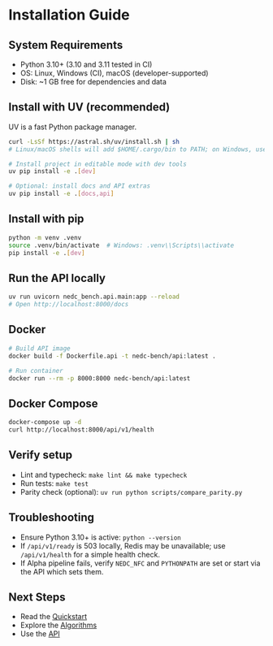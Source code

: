# Installation Guide

## System Requirements
- Python 3.10+ (3.10 and 3.11 tested in CI)
- OS: Linux, Windows (CI), macOS (developer-supported)
- Disk: ~1 GB free for dependencies and data

## Install with UV (recommended)
UV is a fast Python package manager.

```bash
curl -LsSf https://astral.sh/uv/install.sh | sh
# Linux/macOS shells will add $HOME/.cargo/bin to PATH; on Windows, use the PowerShell installer.

# Install project in editable mode with dev tools
uv pip install -e .[dev]

# Optional: install docs and API extras
uv pip install -e .[docs,api]
```

## Install with pip
```bash
python -m venv .venv
source .venv/bin/activate  # Windows: .venv\\Scripts\\activate
pip install -e .[dev]
```

## Run the API locally
```bash
uv run uvicorn nedc_bench.api.main:app --reload
# Open http://localhost:8000/docs
```

## Docker
```bash
# Build API image
docker build -f Dockerfile.api -t nedc-bench/api:latest .

# Run container
docker run --rm -p 8000:8000 nedc-bench/api:latest
```

## Docker Compose
```bash
docker-compose up -d
curl http://localhost:8000/api/v1/health
```

## Verify setup
- Lint and typecheck: `make lint && make typecheck`
- Run tests: `make test`
- Parity check (optional): `uv run python scripts/compare_parity.py`

## Troubleshooting
- Ensure Python 3.10+ is active: `python --version`
- If `/api/v1/ready` is 503 locally, Redis may be unavailable; use `/api/v1/health` for a simple health check.
- If Alpha pipeline fails, verify `NEDC_NFC` and `PYTHONPATH` are set or start via the API which sets them.

## Next Steps
- Read the [Quickstart](quickstart.md)
- Explore the [Algorithms](algorithms/overview.md)
- Use the [API](api/endpoints.md)
